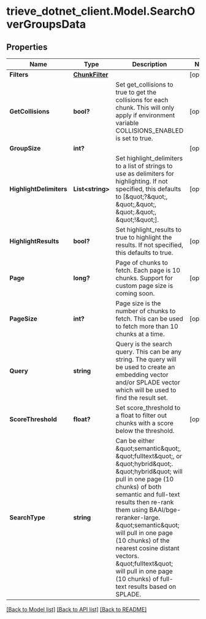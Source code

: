 # trieve_dotnet_client.Model.SearchOverGroupsData

## Properties

Name | Type | Description | Notes
------------ | ------------- | ------------- | -------------
**Filters** | [**ChunkFilter**](ChunkFilter.md) |  | [optional] 
**GetCollisions** | **bool?** | Set get_collisions to true to get the collisions for each chunk. This will only apply if environment variable COLLISIONS_ENABLED is set to true. | [optional] 
**GroupSize** | **int?** |  | [optional] 
**HighlightDelimiters** | **List&lt;string&gt;** | Set highlight_delimiters to a list of strings to use as delimiters for highlighting. If not specified, this defaults to [\&quot;?\&quot;, \&quot;,\&quot;, \&quot;.\&quot;, \&quot;!\&quot;]. | [optional] 
**HighlightResults** | **bool?** | Set highlight_results to true to highlight the results. If not specified, this defaults to true. | [optional] 
**Page** | **long?** | Page of chunks to fetch. Each page is 10 chunks. Support for custom page size is coming soon. | [optional] 
**PageSize** | **int?** | Page size is the number of chunks to fetch. This can be used to fetch more than 10 chunks at a time. | [optional] 
**Query** | **string** | Query is the search query. This can be any string. The query will be used to create an embedding vector and/or SPLADE vector which will be used to find the result set. | 
**ScoreThreshold** | **float?** | Set score_threshold to a float to filter out chunks with a score below the threshold. | [optional] 
**SearchType** | **string** | Can be either \&quot;semantic\&quot;, \&quot;fulltext\&quot;, or \&quot;hybrid\&quot;. \&quot;hybrid\&quot; will pull in one page (10 chunks) of both semantic and full-text results then re-rank them using BAAI/bge-reranker-large. \&quot;semantic\&quot; will pull in one page (10 chunks) of the nearest cosine distant vectors. \&quot;fulltext\&quot; will pull in one page (10 chunks) of full-text results based on SPLADE. | 

[[Back to Model list]](../README.md#documentation-for-models) [[Back to API list]](../README.md#documentation-for-api-endpoints) [[Back to README]](../README.md)

